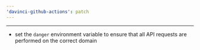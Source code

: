 ```yaml
---
'davinci-github-actions': patch
---
```


---

- set the `danger` environment variable to ensure that all API requests are performed on the correct domain